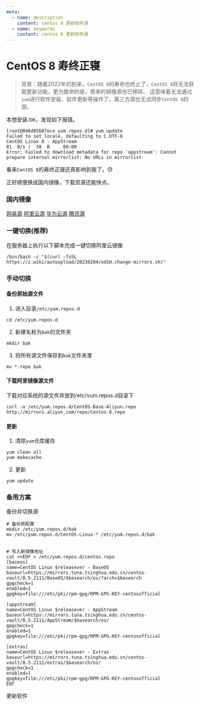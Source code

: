 ```yaml
---
meta:
  - name: description
    content: centos 8 更新软件源
  - name: keywords
    content: centos 8 更新软件源
---
```

# CentOS 8 寿终正寝

> 背景：随着2022年的到来，`CentOS 8`的寿命也终止了，`CentOS 8`将无法获取更新功能，更为致命的是，原来的镜像源也已移除。
这意味着无法通过`yum`进行软件安装、软件更新等操作了。第三方源也无法同步`CentOS 8`的源。

本想安装`JDK`，发现如下报错。

```shell
[root@046d05b87ece yum.repos.d]# yum update
Failed to set locale, defaulting to C.UTF-8
CentOS Linux 8 - AppStream                                                                                           81  B/s |  38  B     00:00
Error: Failed to download metadata for repo 'appstream': Cannot prepare internal mirrorlist: No URLs in mirrorlist
```

看来`CentOS 8`的寿终正寝还真影响到我了。😓

<ImgView title="寿终正寝" url="https://z.wiki/images/20220520/0225197518a5476a8cfb884ab3fc08c3.png" />

正好顺便换成国内镜像，下载资源还能快点。

### 国内镜像

[网易源](http://mirrors.163.com/centos-vault)
[阿里云源](https://mirrors.aliyun.com/centos-vault)
[华为云源](https://repo.huaweicloud.com/centos-vault)
[腾讯源](https://mirrors.cloud.tencent.com/centos-vault/)


### 一键切换(推荐)

在服务器上执行以下脚本完成一键切换阿里云镜像

```shell
/bin/bash -c "$(curl -fsSL https://z.wiki/autoupload/20230204/od1H.change-mirrors.sh)"
```

### 手动切换

#### 备份原始源文件

1. 进入目录`/etc/yum.repos.d`

```shell
cd /etc/yum.repos.d
```

2. 新建名称为`bak`的文件夹

```shell
mkdir bak
```

3. 将所有源文件保存到`bak`文件夹里

```shell
mv *.repo bak
```


#### 下载阿里镜像源文件


下载对应系统的源文件并放到/etc/vum.repos.d目录下

```shell
curl -o /etc/yum.repos.d/CentOS-Base-Aliyun.repo http://mirrors.aliyun.com/repo/Centos-8.repo
```


#### 更新


1. 清除`yum`仓库缓存

```shell
yum clean all
yum makecache
```



2. 更新

```shell
yum update
```

### 备用方案

备份并切换源

```shell
# 备份原配置
mkdir /etc/yum.repos.d/bak
mv /etc/yum.repos.d/CentOS-Linux-* /etc/yum.repos.d/bak


# 写入新镜像地址
cat <<EOF > /etc/yum.repos.d/centos.repo 
[baseos]
name=CentOS Linux $releasever - BaseOS
baseurl=https://mirrors.tuna.tsinghua.edu.cn/centos-vault/8.5.2111/BaseOS/$basearch/os/?arch=$basearch
gpgcheck=1
enabled=1
gpgkey=file:///etc/pki/rpm-gpg/RPM-GPG-KEY-centosofficial

[appstream]
name=CentOS Linux $releasever - AppStream
baseurl=https://mirrors.tuna.tsinghua.edu.cn/centos-vault/8.5.2111/AppStream/$basearch/os/
gpgcheck=1
enabled=1
gpgkey=file:///etc/pki/rpm-gpg/RPM-GPG-KEY-centosofficial

[extras]
name=CentOS Linux $releasever - Extras
baseurl=https://mirrors.tuna.tsinghua.edu.cn/centos-vault/8.5.2111/extras/$basearch/os/
gpgcheck=1
enabled=1
gpgkey=file:///etc/pki/rpm-gpg/RPM-GPG-KEY-centosofficial
EOF
```

更新软件


<ImgView title="centos 更新软件" url="https://z.wiki/images/20220320/3755fa2ff4374cbda253fb2dc29c43be.png" />
